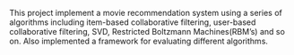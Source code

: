 This project implement a movie recommendation system using a series of algorithms including item-based collaborative filtering, user-based collaborative filtering, SVD, Restricted Boltzmann Machines(RBM’s) and so on. Also implemented a framework for evaluating different algorithms.
